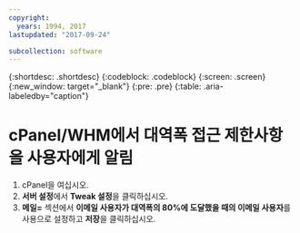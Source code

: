 ```yaml
---
copyright:
  years: 1994, 2017
lastupdated: "2017-09-24"

subcollection: software
---
```


{:shortdesc: .shortdesc}
{:codeblock: .codeblock}
{:screen: .screen}
{:new_window: target="_blank"}
{:pre: .pre}
{:table: .aria-labeledby="caption"}

# cPanel/WHM에서 대역폭 접근 제한사항을 사용자에게 알림

1. cPanel을 여십시오.
2. **서버 설정**에서 **Tweak 설정**을 클릭하십시오. 
3. **메일=** 섹션에서 **이메일 사용자가 대역폭의 80%에 도달했을 때의 이메일 사용자**를 사용으로 설정하고 **저장**을 클릭하십시오.
